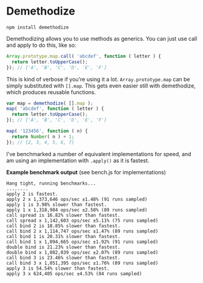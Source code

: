 # Demethodize

`npm install demethodize`

Demethodizing allows you to use methods as generics. You can just use call and apply to do this, like so:
```js
Array.prototype.map.call( 'abcdef', function ( letter ) {
  return letter.toUpperCase();
}); // ['A', 'B', 'C', 'D', 'E', 'F']
```
This is kind of verbose if you're using it a lot. `Array.prototype.map` can be simply substituted with `[].map`. This gets even easier still with demethodize, which produces reusable functions.

```js
var map = demethodize( [].map );
map( 'abcdef', function ( letter ) {
  return letter.toUpperCase();
}); // ['A', 'B', 'C', 'D', 'E', 'F']

map( '123456', function ( n) {
  return Number( n ) + 1;
}); // [2, 3, 4, 5, 6, 7]
```

I've benchmarked a number of equivalent implementations for speed, and am using an implementation with `.apply()` as it is fastest.

**Example benchmark output** (see bench.js for implementations)
```
Hang tight, running benchmarks...
........
apply 2 is fastest.
apply 2 x 1,373,646 ops/sec ±1.48% (91 runs sampled)
apply 1 is 3.98% slower than fastest.
apply 1 x 1,318,984 ops/sec ±2.58% (89 runs sampled)
call spread is 16.82% slower than fastest.
call spread x 1,142,603 ops/sec ±5.11% (75 runs sampled)
call bind 2 is 18.85% slower than fastest.
call bind 2 x 1,114,747 ops/sec ±1.47% (89 runs sampled)
call bind 1 is 20.31% slower than fastest.
call bind 1 x 1,094,665 ops/sec ±1.92% (91 runs sampled)
double bind is 21.23% slower than fastest.
double bind x 1,082,039 ops/sec ±2.07% (89 runs sampled)
call bind 3 is 23.46% slower than fastest.
call bind 3 x 1,051,395 ops/sec ±1.76% (89 runs sampled)
apply 3 is 54.54% slower than fastest.
apply 3 x 624,405 ops/sec ±4.53% (84 runs sampled)
```
